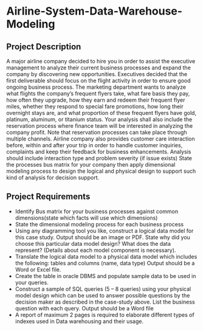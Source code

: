 # Airline-System-Data-Warehouse-Modeling

## Project Description
A major airline company decided to hire you in order to assist the executive management to 
analyze their current business processes and expand the company by discovering new 
opportunities.
Executives decided that the first deliverable should focus on the flight activity in order to 
ensure good ongoing business process.
The marketing department wants to analyze what flights the company’s frequent flyers take, 
what fare basis they pay, how often they upgrade, how they earn and redeem their frequent 
flyer miles, whether they respond to special fare promotions, how long their overnight stays 
are, and what proportion of these frequent flyers have gold, platinum, aluminum, or titanium 
status. 
Your analysis shall also include the reservation process where finance team will be interested in 
analyzing the company profit. Note that reservation processes can take place through multiple 
channels.
Airline company also provides customer care interaction before, within and after your trip in 
order to handle customer inquiries, complaints and keep their feedback for business 
enhancements.
Analysis should include interaction type and problem severity (if issue exists) 
State the processes bus matrix for your company then apply dimensional modeling process to 
design the logical and physical design to support such kind of analysis for decision support.

## Project Requirements
*  Identify Bus matrix for your business processes against common dimensions(state which facts 
will use which dimensions) 
*  State the dimensional modeling process for each business process
*  Using any diagramming tool you like, construct a logical data model for this case
study. Output should be an image or PDF. State why did you choose this 
particular data model design? What does the data represent? (Details about each 
model component is necessary).
*  Translate the logical data model to a physical data model which includes the 
following: tables and columns (name, data type) Output should be a Word or Excel
file.
*  Create the table in oracle DBMS and populate sample data to be used in your 
queries. 
*  Construct a sample of SQL queries (5 – 8 queries) using your physical model design 
which can be used to answer possible questions by the decision maker as
described in the case-study above. List the business question with each query.
Output should be a Word file
*  A report of maximum 2 pages is required to elaborate different types of indexes 
used in Data warehousing and their usage. 
